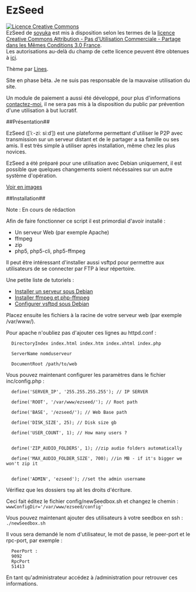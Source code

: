 EzSeed
======

<a rel="license" href="http://creativecommons.org/licenses/by-nc-sa/3.0/fr/"><img alt="Licence Creative Commons" style="border-width:0" src="http://i.creativecommons.org/l/by-nc-sa/3.0/fr/88x31.png" /></a><br /><span xmlns:dct="http://purl.org/dc/terms/" property="dct:title">EzSeed</span> de <a xmlns:cc="http://creativecommons.org/ns#" href="https://github.com/soyuka/EzSeed/" property="cc:attributionName" rel="cc:attributionURL">soyuka</a> est mis à disposition selon les termes de la <a rel="license" href="http://creativecommons.org/licenses/by-nc-sa/3.0/fr/">licence Creative Commons Attribution - Pas d’Utilisation Commerciale - Partage dans les Mêmes Conditions 3.0 France</a>.<br />Les autorisations au-delà du champ de cette licence peuvent être obtenues à <a xmlns:cc="http://creativecommons.org/ns#" href="http://dgear.fr/contact/" rel="cc:morePermissions">ici</a>.

Thème par <a href="http://zupmage.eu">Lines</a>.

Site en phase bêta. Je ne suis pas responsable de la mauvaise utilisation du site.

Un module de paiement a aussi été développé, pour plus d'informations <a href="http://dgear.fr/contact">contactez-moi</a>, il ne sera
pas mis à la disposition du public par prévention d'une utilisation à but lucratif.

##Présentation##

EzSeed ([ˈiː-ziː siːdˈ]) est une plateforme permettant d'utiliser le P2P avec transmission 
sur un serveur distant et de le partager a sa famille ou ses amis. Il est très simple à utiliser après installation, 
même chez les plus novices. 

EzSeed a été préparé pour une utilisation avec Debian uniquement, il est possible que quelques changements soient nécéssaires sur un autre système d'opération.

<a href="http://www.zupmage.eu/multi-Io1963c1">Voir en images</a>

##Installation##

Note : En cours de rédaction

Afin de faire fonctionner ce script il est primordial d'avoir installé :
- Un serveur Web (par exemple Apache)
- ffmpeg
- zip
- php5, php5-cli, php5-ffmpeg

Il peut être intéressant d'installer aussi vsftpd pour permettre aux utilisateurs de se connecter par FTP à leur répertoire.

Une petite liste de tutoriels :
- <a href="http://www.lafermeduweb.net/billet/tutorial-creer-un-serveur-web-complet-sous-debian-1-apache-160.html">Installer un serveur sous Debian</a>
- <a href="http://d.stavrovski.net/blog/installing-ffmpeg-and-php-ffmpeg-in-debian-6-squeeze/">Installer ffmpeg et php-ffmpeg</a>
- <a href="www.admin-debian.com/ftp/vsftpd-un-serveur-ftp-hautement-securise/">Configurer vsftpd sous Debian</a>

Placez ensuite les fichiers à la racine de votre serveur web (par exemple /var/www/).

Pour apache n'oubliez pas d'ajouter ces lignes au httpd.conf :

```
  DirectoryIndex index.html index.htm index.xhtml index.php

  ServerName nomduserveur

  DocumentRoot /path/to/web
```

Vous pouvez maintenant configurer les paramètres dans le fichier inc/config.php :

```
  define('SERVER_IP', '255.255.255.255'); // IP SERVER

  define('ROOT', '/var/www/ezseed/'); // Root path

  define('BASE', '/ezseed/'); // Web Base path

  define('DISK_SIZE', 25); // Disk size gb

  define('USER_COUNT', 1); // How many users ?


  define('ZIP_AUDIO_FOLDERS', 1); //zip audio folders automatically

  define('MAX_AUDIO_FOLDER_SIZE', 700); //in MB - if it's bigger we won't zip it


  define('ADMIN', 'ezseed'); //set the admin username
```

Vérifiez que les dossiers `tmp` ait les droits d'écriture.

Ceci fait éditez le fichier config/newSeedbox.sh et changez le chemin :
`wwwConfigDir='/var/www/ezseed/config'`

Vous pouvez maintenant ajouter des utilisateurs à votre seedbox en ssh :
`./newSeedbox.sh`

Il vous sera demandé le nom d'utilisateur, le mot de passe, le peer-port et le rpc-port, par exemple :
```
  PeerPort :
  9092
  RpcPort
  51413
```

En tant qu'administrateur accédez à /administration pour retrouver ces informations.

